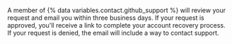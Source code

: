 A member of {% data variables.contact.github_support %} will review your request and email you within three business days. If your request is approved, you'll receive a link to complete your account recovery process. If your request is denied, the email will include a way to contact support.
